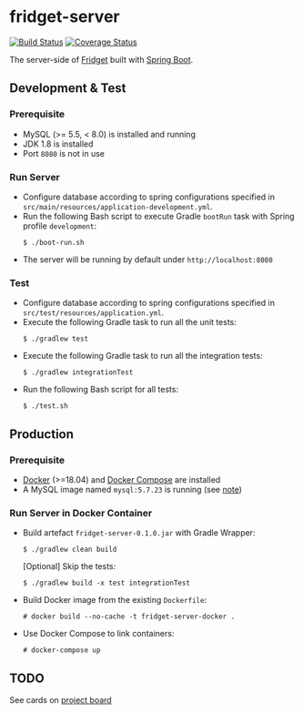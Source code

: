 # fridget-server

[![Build Status](https://travis-ci.org/YuKitAs/fridget-server.svg?branch=master)](https://travis-ci.org/YuKitAs/fridget-server)
[![Coverage Status](https://coveralls.io/repos/github/YuKitAs/fridget-server/badge.svg?branch=master)](https://coveralls.io/github/YuKitAs/fridget-server?branch=master)

The server-side of [Fridget](https://github.com/YuKitAs/fridget-android) built with [Spring Boot](https://spring.io/projects/spring-boot).

## Development & Test

### Prerequisite

* MySQL (>= 5.5, < 8.0) is installed and running
* JDK 1.8 is installed
* Port `8080` is not in use

### Run Server

* Configure database according to spring configurations specified in `src/main/resources/application-development.yml`.
* Run the following Bash script to execute Gradle `bootRun` task with Spring profile `development`:
  ```console
  $ ./boot-run.sh
  ```
* The server will be running by default under `http://localhost:8080`

### Test

* Configure database according to spring configurations specified in `src/test/resources/application.yml`.
* Execute the following Gradle task to run all the unit tests:
  ```console
  $ ./gradlew test
  ```
* Execute the following Gradle task to run all the integration tests:
  ```console
  $ ./gradlew integrationTest
  ```
* Run the following Bash script for all tests:
  ```console
  $ ./test.sh
  ```

## Production

### Prerequisite

* [Docker](https://docs.docker.com/install/) (>=18.04) and [Docker Compose](https://docs.docker.com/compose/install/#prerequisites) are installed
* A MySQL image named `mysql:5.7.23` is running (see [note](https://github.com/YuKitAs/tech-note/blob/master/container/dockerize-spring-boot-app-with-mysql.md))

### Run Server in Docker Container

* Build artefact `fridget-server-0.1.0.jar` with Gradle Wrapper:
  ```console
  $ ./gradlew clean build
  ```
  
  [Optional] Skip the tests:
  ```console
  $ ./gradlew build -x test integrationTest
  ```
  
* Build Docker image from the existing `Dockerfile`:
  ```console
  # docker build --no-cache -t fridget-server-docker .
  ```
  
* Use Docker Compose to link containers:
  ```console
  # docker-compose up
  ```

## TODO

See cards on [project board](https://github.com/YuKitAs/fridget-android/projects/3)
